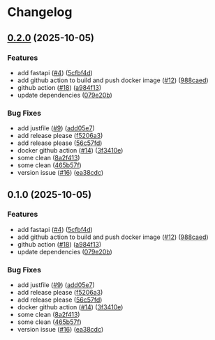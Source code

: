 # Changelog

## [0.2.0](https://github.com/julienpillaud/levindorge/compare/0.1.0...0.2.0) (2025-10-05)


### Features

* add fastapi ([#4](https://github.com/julienpillaud/levindorge/issues/4)) ([5cfbf4d](https://github.com/julienpillaud/levindorge/commit/5cfbf4d3cf05589db33eaadaf5588b6245b9ffef))
* add github action to build and push docker image ([#12](https://github.com/julienpillaud/levindorge/issues/12)) ([988caed](https://github.com/julienpillaud/levindorge/commit/988caed2baed7e47ebfa91f599df855cdd215bb8))
* github action ([#18](https://github.com/julienpillaud/levindorge/issues/18)) ([a984f13](https://github.com/julienpillaud/levindorge/commit/a984f135b01ac868775a7f4b845c1192b5faeea6))
* update dependencies ([079e20b](https://github.com/julienpillaud/levindorge/commit/079e20bc187e03928267b28723e510ce4aec7076))


### Bug Fixes

* add justfile ([#9](https://github.com/julienpillaud/levindorge/issues/9)) ([add05e7](https://github.com/julienpillaud/levindorge/commit/add05e7dbc49b54ac1ed21c246ee4f4b98b694c1))
* add release please ([f5206a3](https://github.com/julienpillaud/levindorge/commit/f5206a38e1ed3ca7dbd21bc22aae203c15c38a37))
* add release please ([56c57fd](https://github.com/julienpillaud/levindorge/commit/56c57fd112c323460adf14eb6e772521c6e9c1b6))
* docker github action ([#14](https://github.com/julienpillaud/levindorge/issues/14)) ([3f3410e](https://github.com/julienpillaud/levindorge/commit/3f3410eef28394fe83276c7764a7021bcc7ed2a2))
* some clean ([8a2f413](https://github.com/julienpillaud/levindorge/commit/8a2f413553d673bb6974608c87217452ec1a5957))
* some clean ([465b57f](https://github.com/julienpillaud/levindorge/commit/465b57f1d237b2cb40c913b26c14a434968493bf))
* version issue ([#16](https://github.com/julienpillaud/levindorge/issues/16)) ([ea38cdc](https://github.com/julienpillaud/levindorge/commit/ea38cdcf89f783df15ee1904d89844c706e106bf))

## 0.1.0 (2025-10-05)


### Features

* add fastapi ([#4](https://github.com/julienpillaud/levindorge/issues/4)) ([5cfbf4d](https://github.com/julienpillaud/levindorge/commit/5cfbf4d3cf05589db33eaadaf5588b6245b9ffef))
* add github action to build and push docker image ([#12](https://github.com/julienpillaud/levindorge/issues/12)) ([988caed](https://github.com/julienpillaud/levindorge/commit/988caed2baed7e47ebfa91f599df855cdd215bb8))
* github action ([#18](https://github.com/julienpillaud/levindorge/issues/18)) ([a984f13](https://github.com/julienpillaud/levindorge/commit/a984f135b01ac868775a7f4b845c1192b5faeea6))
* update dependencies ([079e20b](https://github.com/julienpillaud/levindorge/commit/079e20bc187e03928267b28723e510ce4aec7076))


### Bug Fixes

* add justfile ([#9](https://github.com/julienpillaud/levindorge/issues/9)) ([add05e7](https://github.com/julienpillaud/levindorge/commit/add05e7dbc49b54ac1ed21c246ee4f4b98b694c1))
* add release please ([f5206a3](https://github.com/julienpillaud/levindorge/commit/f5206a38e1ed3ca7dbd21bc22aae203c15c38a37))
* add release please ([56c57fd](https://github.com/julienpillaud/levindorge/commit/56c57fd112c323460adf14eb6e772521c6e9c1b6))
* docker github action ([#14](https://github.com/julienpillaud/levindorge/issues/14)) ([3f3410e](https://github.com/julienpillaud/levindorge/commit/3f3410eef28394fe83276c7764a7021bcc7ed2a2))
* some clean ([8a2f413](https://github.com/julienpillaud/levindorge/commit/8a2f413553d673bb6974608c87217452ec1a5957))
* some clean ([465b57f](https://github.com/julienpillaud/levindorge/commit/465b57f1d237b2cb40c913b26c14a434968493bf))
* version issue ([#16](https://github.com/julienpillaud/levindorge/issues/16)) ([ea38cdc](https://github.com/julienpillaud/levindorge/commit/ea38cdcf89f783df15ee1904d89844c706e106bf))
